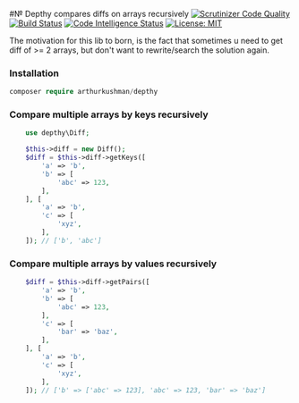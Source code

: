 #№ Depthy compares diffs on arrays recursively
[![Scrutinizer Code Quality](https://scrutinizer-ci.com/g/arthurkushman/depthy/badges/quality-score.png?b=master)](https://scrutinizer-ci.com/g/arthurkushman/depthy/?branch=master)
[![Build Status](https://scrutinizer-ci.com/g/arthurkushman/depthy/badges/build.png?b=master)](https://scrutinizer-ci.com/g/arthurkushman/depthy/build-status/master)
[![Code Intelligence Status](https://scrutinizer-ci.com/g/arthurkushman/depthy/badges/code-intelligence.svg?b=master)](https://scrutinizer-ci.com/code-intelligence)
[![License: MIT](https://img.shields.io/badge/License-MIT-blue.svg)](https://opensource.org/licenses/MIT)

The motivation for this lib to born, is the fact that sometimes u need to get diff of >= 2 arrays, 
but don't want to rewrite/search the solution again. 

### Installation

```php
composer require arthurkushman/depthy
```

### Compare multiple arrays by keys recursively

```php
    use depthy\Diff;

    $this->diff = new Diff();
    $diff = $this->diff->getKeys([
        'a' => 'b',
        'b' => [
            'abc' => 123,
        ],
    ], [
        'a' => 'b',
        'c' => [
            'xyz',
        ],
    ]); // ['b', 'abc']  
```

### Compare multiple arrays by values recursively

```php
    $diff = $this->diff->getPairs([
        'a' => 'b',
        'b' => [
            'abc' => 123,
        ],
        'c' => [
            'bar' => 'baz',
        ],
    ], [
        'a' => 'b',
        'c' => [
            'xyz',
        ],
    ]); // ['b' => ['abc' => 123], 'abc' => 123, 'bar' => 'baz']
```